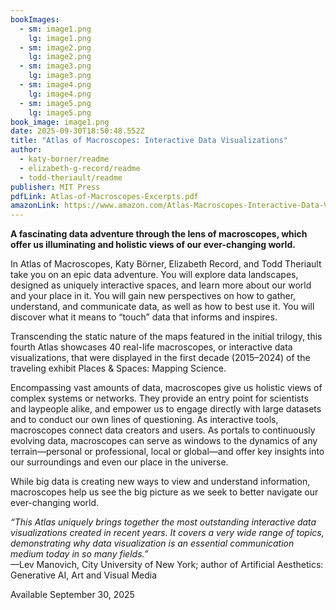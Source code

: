 ```yaml
---
bookImages:
  - sm: image1.png
    lg: image1.png
  - sm: image2.png
    lg: image2.png
  - sm: image3.png
    lg: image3.png
  - sm: image4.png
    lg: image4.png
  - sm: image5.png
    lg: image5.png
book_image: image1.png
date: 2025-09-30T18:50:48.552Z
title: "Atlas of Macroscopes: Interactive Data Visualizations"
author:
  - katy-borner/readme
  - elizabeth-g-record/readme
  - todd-theriault/readme
publisher: MIT Press
pdfLink: Atlas-of-Macroscopes-Excerpts.pdf
amazonLink: https://www.amazon.com/Atlas-Macroscopes-Interactive-Data-Visualizations/dp/0262049929/ref=sr_1_1?crid=1RT6BDIZUWH6F&dib=eyJ2IjoiMSJ9.dRoKFp4xvWxDNc4_w7jIQw.NPUIEJA7YcRmmsj0MxZvi9zbOSjC_5vUI1Ky8eW8TVk&dib_tag=se&keywords=atlas+of+macroscopes&qid=1746647882&sprefix=%2Caps%2C52&sr=8-1 
---
```

**A fascinating data adventure through the lens of macroscopes, which offer us illuminating and holistic views of our ever-changing world.**

In Atlas of Macroscopes, Katy Börner, Elizabeth Record, and Todd Theriault take you on an epic data adventure. You will explore data landscapes, designed as uniquely interactive spaces, and learn more about our world and your place in it. You will gain new perspectives on how to gather, understand, and communicate data, as well as how to best use it. You will discover what it means to “touch” data that informs and inspires.

Transcending the static nature of the maps featured in the initial trilogy, this fourth Atlas showcases 40 real-life macroscopes, or interactive data visualizations, that were displayed in the first decade (2015–2024) of the traveling exhibit Places & Spaces: Mapping Science.

Encompassing vast amounts of data, macroscopes give us holistic views of complex systems or networks. They provide an entry point for scientists and laypeople alike, and empower us to engage directly with large datasets and to conduct our own lines of questioning. As interactive tools, macroscopes connect data creators and users. As portals to continuously evolving data, macroscopes can serve as windows to the dynamics of any terrain—personal or professional, local or global—and offer key insights into our surroundings and even our place in the universe.

While big data is creating new ways to view and understand information, macroscopes help us see the big picture as we seek to better navigate our ever-changing world.

*“This Atlas uniquely brings together the most outstanding interactive data visualizations created in recent years. It covers a very wide range of topics, demonstrating why data visualization is an essential communication medium today in so many fields.”*\
—Lev Manovich, City University of New York; author of Artificial Aesthetics: Generative AI, Art and Visual Media

<span class="available-date">Available September 30, 2025</span>
